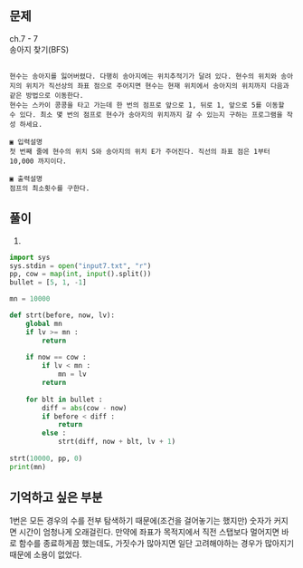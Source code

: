## 문제  
ch.7 - 7  
송아지 찾기(BFS)

```

현수는 송아지를 잃어버렸다. 다행히 송아지에는 위치추적기가 달려 있다. 현수의 위치와 송아 지의 위치가 직선상의 좌표 점으로 주어지면 현수는 현재 위치에서 송아지의 위치까지 다음과 같은 방법으로 이동한다.
현수는 스카이 콩콩을 타고 가는데 한 번의 점프로 앞으로 1, 뒤로 1, 앞으로 5를 이동할 수 있다. 최소 몇 번의 점프로 현수가 송아지의 위치까지 갈 수 있는지 구하는 프로그램을 작성 하세요.

▣ 입력설명
첫 번째 줄에 현수의 위치 S와 송아지의 위치 E가 주어진다. 직선의 좌표 점은 1부터 10,000 까지이다.

▣ 출력설명
점프의 최소횟수를 구한다.

```

## 풀이
1. 
```python
import sys
sys.stdin = open("input7.txt", "r")
pp, cow = map(int, input().split())
bullet = [5, 1, -1]

mn = 10000

def strt(before, now, lv):
    global mn
    if lv >= mn : 
        return 
    
    if now == cow :
        if lv < mn :
            mn = lv
        return 
    
    for blt in bullet :
        diff = abs(cow - now)
        if before < diff :
            return 
        else :
            strt(diff, now + blt, lv + 1)
        
strt(10000, pp, 0)
print(mn)
```

## 기억하고 싶은 부분
1번은 모든 경우의 수를 전부 탐색하기 때문에(조건을 걸어놓기는 했지만) 숫자가 커지면 시간이 엄청나게 오래걸린다. 
만약에 좌표가 목적지에서 직전 스탭보다 멀어지면 바로 함수를 종료하게끔 했는데도, 가짓수가 많아지면 일단 고려해야하는 경우가 많아지기 때문에 소용이 없었다. 